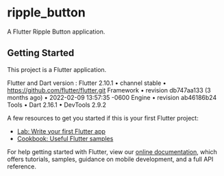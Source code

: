 # ripple_button

A Flutter Ripple Button application.

## Getting Started

This project is a Flutter application.

Flutter and Dart version :
Flutter 2.10.1 • channel stable • https://github.com/flutter/flutter.git
Framework • revision db747aa133 (3 months ago) • 2022-02-09 13:57:35 -0600
Engine • revision ab46186b24
Tools • Dart 2.16.1 • DevTools 2.9.2


A few resources to get you started if this is your first Flutter project:

- [Lab: Write your first Flutter app](https://flutter.dev/docs/get-started/codelab)
- [Cookbook: Useful Flutter samples](https://flutter.dev/docs/cookbook)

For help getting started with Flutter, view our
[online documentation](https://flutter.dev/docs), which offers tutorials,
samples, guidance on mobile development, and a full API reference.
